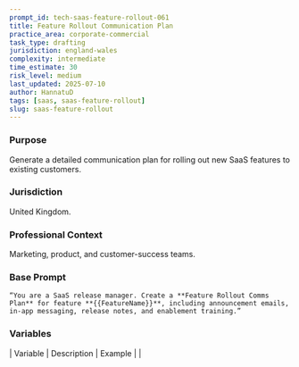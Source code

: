 ```yaml
---
prompt_id: tech-saas-feature-rollout-061
title: Feature Rollout Communication Plan
practice_area: corporate-commercial
task_type: drafting
jurisdiction: england-wales
complexity: intermediate
time_estimate: 30
risk_level: medium
last_updated: 2025-07-10
author: HannatuD
tags: [saas, saas-feature-rollout]
slug: saas-feature-rollout
---
```


### Purpose  
Generate a detailed communication plan for rolling out new SaaS features to existing customers.

### Jurisdiction  
United Kingdom.

### Professional Context  
Marketing, product, and customer-success teams.

### Base Prompt  
```text
“You are a SaaS release manager. Create a **Feature Rollout Comms Plan** for feature **{{FeatureName}}**, including announcement emails, in-app messaging, release notes, and enablement training.”
```

### Variables  
| Variable | Description | Example |
|
